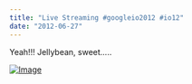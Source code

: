 ```yaml
---
title: "Live Streaming #googleio2012 #io12"
date: "2012-06-27"
---
```


Yeah!!! Jellybean, sweet.....

[![Image](http://sigitp.files.wordpress.com/2012/06/screen-shot-2012-06-27-at-12-22-01-pm.png?w=487)](http://sigitp.files.wordpress.com/2012/06/screen-shot-2012-06-27-at-12-22-01-pm.png)
